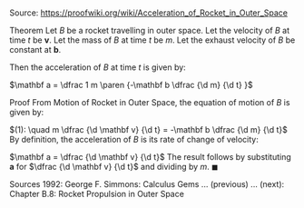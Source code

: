 # 

Source: https://proofwiki.org/wiki/Acceleration_of_Rocket_in_Outer_Space

Theorem
Let $B$ be a rocket travelling in outer space.
Let the velocity of $B$ at time $t$ be $\mathbf v$.
Let the mass of $B$ at time $t$ be $m$.
Let the exhaust velocity of $B$ be constant at $\mathbf b$.

Then the acceleration of $B$ at time $t$ is given by:

$\mathbf a = \dfrac 1 m \paren {-\mathbf b \dfrac {\d m} {\d t} }$


Proof
From Motion of Rocket in Outer Space, the equation of motion of $B$ is given by:

$(1): \quad m \dfrac {\d \mathbf v} {\d t} = -\mathbf b \dfrac {\d m} {\d t}$
By definition, the acceleration of $B$ is its rate of change of velocity:

$\mathbf a = \dfrac {\d \mathbf v} {\d t}$
The result follows by substituting $\mathbf a$ for $\dfrac {\d \mathbf v} {\d t}$ and dividing by $m$.
$\blacksquare$


Sources
1992: George F. Simmons: Calculus Gems ... (previous) ... (next): Chapter $\text {B}.8$: Rocket Propulsion in Outer Space




